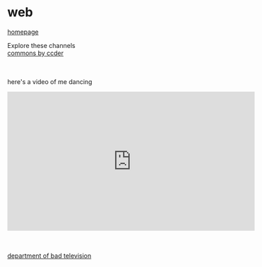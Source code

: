 # web
<a href= "https://stefmeul.github.io/web/">homepage </a>  

Explore these channels
<br>
<a href= "https://bittube.video/video-channels/commons/videos " target="_blank"> commons by ccder </a>

<br><br>
here's a video of me dancing

<iframe width="560" height="315" src="https://www.youtube-nocookie.com/embed/f-aa7VlR4xM" frameborder="0" allowfullscreen="1"> </iframe>

<br><br>
<a href= "https://www.transdisciplinary.art/department-of-bad-television/" target="_blank"> department of bad television </a>
